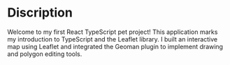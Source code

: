 # Discription

Welcome to my first React TypeScript pet project! This application marks my introduction to TypeScript and the Leaflet library. I built an interactive map using Leaflet and integrated the Geoman plugin to implement drawing and polygon editing tools.
